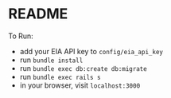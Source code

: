 # README

To Run:

- add your EIA API key to `config/eia_api_key`
- run `bundle install`
- run `bundle exec db:create db:migrate`
- run `bundle exec rails s`
- in your browser, visit `localhost:3000`
